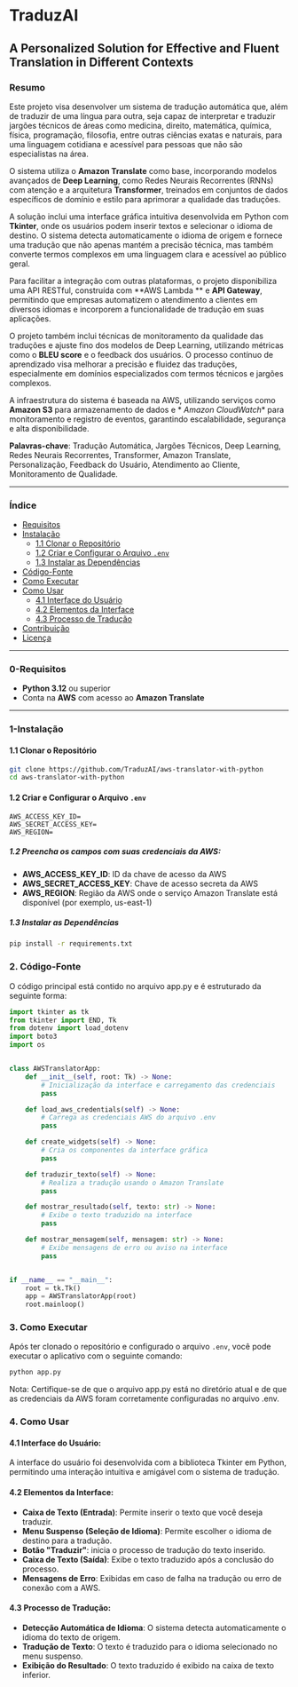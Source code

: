 # TraduzAI

## A Personalized Solution for Effective and Fluent Translation in Different Contexts

### Resumo

Este projeto visa desenvolver um sistema de tradução automática que, além de traduzir de uma língua para outra, seja
capaz de interpretar e traduzir jargões técnicos de áreas como medicina, direito, matemática, química, física,
programação, filosofia, entre outras ciências exatas e naturais, para uma linguagem cotidiana e acessível para pessoas
que não são especialistas na área.

O sistema utiliza o **Amazon Translate** como base, incorporando modelos avançados de **Deep Learning**, como Redes
Neurais Recorrentes (RNNs) com atenção e a arquitetura **Transformer**, treinados em conjuntos de dados específicos de
domínio e estilo para aprimorar a qualidade das traduções.

A solução inclui uma interface gráfica intuitiva desenvolvida em Python com **Tkinter**, onde os usuários podem inserir
textos e selecionar o idioma de destino. O sistema detecta automaticamente o idioma de origem e fornece uma tradução que
não apenas mantém a precisão técnica, mas também converte termos complexos em uma linguagem clara e acessível ao público
geral.

Para facilitar a integração com outras plataformas, o projeto disponibiliza uma API RESTful, construída com **AWS Lambda
** e **API Gateway**, permitindo que empresas automatizem o atendimento a clientes em diversos idiomas e incorporem a
funcionalidade de tradução em suas aplicações.

O projeto também inclui técnicas de monitoramento da qualidade das traduções e ajuste fino dos modelos de Deep Learning,
utilizando métricas como o **BLEU score** e o feedback dos usuários. O processo contínuo de aprendizado visa melhorar a
precisão e fluidez das traduções, especialmente em domínios especializados com termos técnicos e jargões complexos.

A infraestrutura do sistema é baseada na AWS, utilizando serviços como **Amazon S3** para armazenamento de dados e *
*Amazon CloudWatch** para monitoramento e registro de eventos, garantindo escalabilidade, segurança e alta
disponibilidade.

**Palavras-chave**: Tradução Automática, Jargões Técnicos, Deep Learning, Redes Neurais Recorrentes, Transformer, Amazon
Translate, Personalização, Feedback do Usuário, Atendimento ao Cliente, Monitoramento de Qualidade.

---

### Índice

- [Requisitos](#0-requisitos)
- [Instalação](#1-instalação)
    - [1.1 Clonar o Repositório](#11-clonar-o-repositório)
    - [1.2 Criar e Configurar o Arquivo `.env`](#12-criar-e-configurar-o-arquivo-env)
    - [1.3 Instalar as Dependências](#13-instalar-as-dependências)
- [Código-Fonte](#2-código-fonte)
- [Como Executar](#3-como-executar)
- [Como Usar](#4-como-usar)
    - [4.1 Interface do Usuário](#41-interface-do-usuário)
    - [4.2 Elementos da Interface](#42-elementos-da-interface)
    - [4.3 Processo de Tradução](#43-processo-de-tradução)
- [Contribuição](#contribuição)
- [Licença](#licença)

---

### 0-Requisitos

- **Python 3.12** ou superior
- Conta na **AWS** com acesso ao **Amazon Translate**

---

### 1-Instalação

#### 1.1 Clonar o Repositório

```bash
git clone https://github.com/TraduzAI/aws-translator-with-python
cd aws-translator-with-python
```

#### 1.2 Criar e Configurar o Arquivo `.env`

```dotenv
AWS_ACCESS_KEY_ID=
AWS_SECRET_ACCESS_KEY=
AWS_REGION=
```

##### 1.2 Preencha os campos com suas credenciais da AWS:

- **AWS_ACCESS_KEY_ID**: ID da chave de acesso da AWS
- **AWS_SECRET_ACCESS_KEY**: Chave de acesso secreta da AWS
- **AWS_REGION**: Região da AWS onde o serviço Amazon Translate está disponível (por exemplo, us-east-1)

##### 1.3 Instalar as Dependências

```bash
pip install -r requirements.txt
```

### 2. Código-Fonte

O código principal está contido no arquivo app.py e é estruturado da seguinte forma:

```python 
import tkinter as tk
from tkinter import END, Tk
from dotenv import load_dotenv
import boto3
import os


class AWSTranslatorApp:
    def __init__(self, root: Tk) -> None:
        # Inicialização da interface e carregamento das credenciais
        pass

    def load_aws_credentials(self) -> None:
        # Carrega as credenciais AWS do arquivo .env
        pass

    def create_widgets(self) -> None:
        # Cria os componentes da interface gráfica
        pass

    def traduzir_texto(self) -> None:
        # Realiza a tradução usando o Amazon Translate
        pass

    def mostrar_resultado(self, texto: str) -> None:
        # Exibe o texto traduzido na interface
        pass

    def mostrar_mensagem(self, mensagem: str) -> None:
        # Exibe mensagens de erro ou aviso na interface
        pass


if __name__ == "__main__":
    root = tk.Tk()
    app = AWSTranslatorApp(root)
    root.mainloop()
```

### 3. Como Executar

Após ter clonado o repositório e configurado o arquivo `.env`, você pode executar o aplicativo com o seguinte comando:

```bash
python app.py
```

Nota: Certifique-se de que o arquivo app.py está no diretório atual e de que as credenciais da AWS foram corretamente
configuradas no arquivo .env.

### 4. Como Usar

#### 4.1 Interface do Usuário:

A interface do usuário foi desenvolvida com a biblioteca Tkinter em Python, permitindo uma interação intuitiva e
amigável com o sistema de tradução.

#### 4.2 Elementos da Interface:

- **Caixa de Texto (Entrada)**: Permite inserir o texto que você deseja traduzir.
- **Menu Suspenso (Seleção de Idioma)**: Permite escolher o idioma de destino para a tradução.
- **Botão "Traduzir"**: inicia o processo de tradução do texto inserido.
- **Caixa de Texto (Saída)**: Exibe o texto traduzido após a conclusão do processo.
- **Mensagens de Erro**: Exibidas em caso de falha na tradução ou erro de conexão com a AWS.

#### 4.3 Processo de Tradução:

- **Detecção Automática de Idioma**: O sistema detecta automaticamente o idioma do texto de origem.
- **Tradução de Texto**: O texto é traduzido para o idioma selecionado no menu suspenso.
- **Exibição do Resultado**: O texto traduzido é exibido na caixa de texto inferior.

